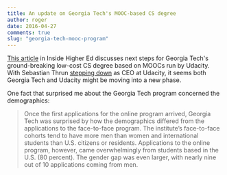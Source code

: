 ```yaml
---
title: An update on Georgia Tech's MOOC-based CS degree 
author: roger
date: 2016-04-27
comments: true
slug: "georgia-tech-mooc-program"
---
```


[This article](https://www.insidehighered.com/news/2016/04/27/georgia-tech-plans-next-steps-online-masters-degree-computer-science?utm_source=Inside+Higher+Ed&utm_campaign=d373e33023-DNU20160427&utm_medium=email&utm_term=0_1fcbc04421-d373e33023-197601005#.VyCmdfkGRPU.mailto) in Inside Higher Ed discusses next steps for Georgia
Tech's ground-breaking low-cost CS degree based on MOOCs run by
Udacity. With Sebastian Thrun [stepping down](http://blog.udacity.com/2016/04/udacity-has-a-new-___.html) as CEO at Udacity, it seems both Georgia Tech and Udacity might be moving into a new phase. 

One fact that surprised me about the Georgia Tech program concerned the demographics:

> Once the first applications for the online program arrived, Georgia Tech was surprised by how the demographics differed from the applications to the face-to-face program. The institute’s face-to-face cohorts tend to have more men than women and international students than U.S. citizens or residents. Applications to the online program, however, came overwhelmingly from students based in the U.S. (80 percent). The gender gap was even larger, with nearly nine out of 10 applications coming from men.

